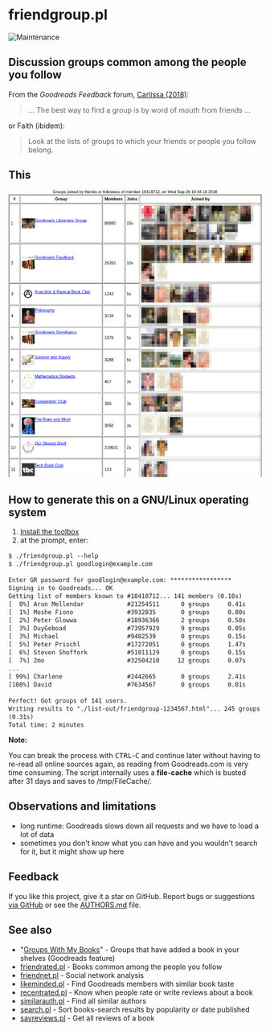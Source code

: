 # friendgroup.pl

![Maintenance](https://img.shields.io/maintenance/yes/2021.svg)


## Discussion groups common among the people you follow

From the _Goodreads Feedback_ forum, [Carlissa (2018)](https://web.archive.org/web/20190525013220/https://www.goodreads.com/topic/show/19548229-finding-a-particular-type-of-group):
> ... The best way to find a group is by word of mouth from friends ...

or Faith (ibidem):
> Look at the lists of groups to which your friends or people you follow belong. 


## This
 
![Screenshot](img/friendgroup.png?raw=true "Screenshot")



## How to generate this on a GNU/Linux operating system

1. [Install the toolbox](../README.md#Getting-started)
2. at the prompt, enter:

```console
$ ./friendgroup.pl --help
$ ./friendgroup.pl goodlogin@example.com

Enter GR password for goodlogin@example.com: *****************
Signing in to Goodreads... OK
Getting list of members known to #18418712... 141 members (0.18s)
[  0%] Aron Mellendar            #21254511      0 groups     0.41s
[  1%] Moshe Fiono               #3932835       0 groups     0.80s
[  2%] Peter Glowwa              #18936366      2 groups     0.58s
[  3%] DuyGeboad                 #73957929      9 groups     0.05s
[  3%] Michael                   #9482539       0 groups     0.15s
[  5%] Peter Prischl             #17272051      0 groups     1.47s
[  6%] Steven Shoffork           #51011129      0 groups     0.15s
[  7%] 2mo                       #32504210     12 groups     0.07s
...
[ 99%] Charlene                  #2442665       0 groups     2.41s
[100%] David                     #7634567       0 groups     0.01s

Perfect! Got groups of 141 users.
Writing results to "./list-out/friendgroup-1234567.html"... 245 groups (0.31s)
Total time: 2 minutes
```

**Note:**

You can break the process with <kbd>CTRL</kbd>-<kbd>C</kbd> and continue later
without having to re-read all online sources again, as reading from
Goodreads.com is very time consuming.  The script internally uses a
**file-cache** which is busted after 31 days and saves to /tmp/FileCache/.



## Observations and limitations

- long runtime: Goodreads slows down all requests and we have to load a lot of data
- sometimes you don't know what you can have and you wouldn't search for it, but it might show up here


## Feedback

If you like this project, give it a star on GitHub.
Report bugs or suggestions [via GitHub](https://github.com/andre-st/goodreads-toolbox/issues) 
or see the [AUTHORS.md](../AUTHORS.md) file.


## See also

- "[Groups With My Books](https://www.goodreads.com/group/my_books)" - Groups that have added a book in your shelves (Goodreads feature)
- [friendrated.pl](friendrated.md) - Books common among the people you follow
- [friendnet.pl](friendnet.md)     - Social network analysis
- [likeminded.pl](likeminded.md)   - Find Goodreads members with similar book taste
- [recentrated.pl](recentrated.md) - Know when people rate or write reviews about a book
- [similarauth.pl](similarauth.md) - Find all similar authors
- [search.pl](search.md)           - Sort books-search results by popularity or date published
- [savreviews.pl](savreviews.md)   - Get all reviews of a book
